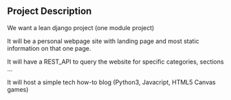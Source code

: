 
## Project Description

We want a lean django project (one module project)

It will be a personal  webpage site with landing page and most static information on that one page.

It will have a REST_API to query the website for specific categories, sections ...

It will host a simple tech how-to blog (Python3, Javacript, HTML5 Canvas games)
